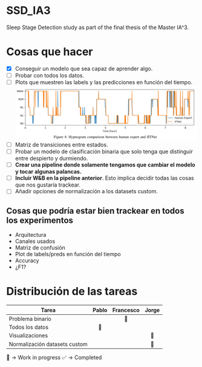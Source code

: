 # SSD_IA3
Sleep Stage Detection study as part of the final thesis of the Master IA^3.

# Cosas que hacer
- [x] Conseguir un modelo que sea capaz de aprender algo.
- [ ] Probar con todos los datos.
- [ ] Plots que muestren las labels y las predicciones en función del tiempo.
![Label_vs_Time](Images/label_vs_time_sample.png)
- [ ] Matriz de transiciones entre estados.
- [ ] Probar un modelo de clasificación binaria que solo tenga que distinguir entre despierto y durmiendo.
- [ ] **Crear una pipeline donde solamente tengamos que cambiar el modelo y tocar algunas palancas.**
- [ ] **Incluir W&B en la pipeline anterior**. Esto implica decidir todas las cosas que nos gustaría trackear.
- [ ] Añadir opciones de normalización a los datasets custom.

## Cosas que podría estar bien trackear en todos los experimentos
- Arquitectura
- Canales usados
- Matriz de confusión
- Plot de labels/preds en función del tiempo
- Accuracy
- ¿F1?

# Distribución de las tareas
| Tarea | Pablo | Francesco | Jorge |
|-------|:-------:|:-----------:|:-------:|
| Problema binario | | :construction_worker: | |
| Todos los datos | :construction_worker: | | |
| Visualizaciones | | | :construction_worker: |
| Normalización datasets custom | | | :construction_worker: |

:construction_worker: &rarr; Work in progress
:white_check_mark: &rarr; Completed